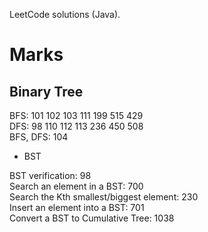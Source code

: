 LeetCode solutions (Java).

# Marks

## Binary Tree

BFS: 101 102 103 111 199 515 429  
DFS: 98 110 112 113 236 450 508  
BFS, DFS: 104

- BST

BST verification: 98  
Search an element in a BST: 700  
Search the Kth smallest/biggest element: 230  
Insert an element into a BST: 701  
Convert a BST to Cumulative Tree: 1038  

